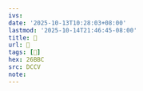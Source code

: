 ```yaml
---
ivs:
date: '2025-10-13T10:28:03+08:00'
lastmod: '2025-10-14T21:46:45-08:00'
title: 􄲑
url: 􄲑
tags: [𦮼]
hex: 26BBC
src: DCCV
note:
---
```

